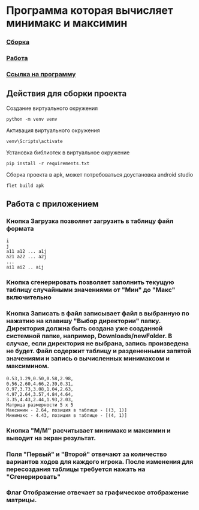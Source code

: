 # Программа которая вычисляет минимакс и максимин

### [Сборка](#компиляция)
### [Работа](#работа)
### <a href="https://github.com/YagPtr/MSLab1/tree/master/build/apk">Ссылка на программу</a>

## <a name="компиляция">Действия для сборки проекта</a>

Создание виртуального окружения
```
python -m venv venv 
```
Активация виртуального окружения
```
venv\Scripts\activate 
```
Установка библиотек в виртуальное окружение
```
pip install -r requirements.txt 
```
Сборка проекта в apk, может потребоваться доустановка android studio
```
flet build apk
```
## <a name="работа">Работа с приложением</a>

### Кнопка Загрузка позволяет загрузить в таблицу файл формата 
```
i
j
a11 a12 ... a1j
a21 a22 ... a2j
...
ai1 ai2 .. aij
```
### Кнопка сгенерировать позволяет заполнить текущую таблицу случайными значениями от "Мин" до "Макс" включительно
### Кнопка Записать в файл записывает файл в выбранную по нажатию на клавишу "Выбор директории" папку. Директория должна быть создана уже созданной системной папке, например, Downloads/newFolder. В случае, если директория не выбрана, запись произведена не будет. Файл содержит таблицу и раздененными запятой значениями и запись о вычисленных минимаксом и максимином.
```
0.53,1.29,0.50,0.58,2.98,
0.56,2.60,4.66,2.39,0.31,
0.97,3.73,3.08,1.04,2.63,
4.97,2.64,3.57,4.84,4.64,
3.35,4.43,2.44,1.93,2.03,
Матрица размерности 5 x 5 
Максимин - 2.64, позиция в таблице - [(3, 1)]
Минимакс - 4.43, позиция в таблице - [(4, 1)]
```
### Кнопка "М/М" расчитывает минимакс и максимин и выводит на экран результат.
### Поля "Первый" и "Второй" отвечают за количество вариантов ходов для каждого игрока. После изменения для пересоздания таблицы требуется нажать на "Сгенерировать"
### Флаг Отображение отвечает за графическое отображение матрицы.